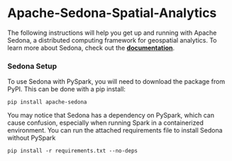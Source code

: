 # Apache-Sedona-Spatial-Analytics
The following instructions will help you get up and running with Apache Sedona, a distributed computing framework for geospatial analytics. To learn more about Sedona, check out the **[documentation](https://docs.cloudera.com/machine-learning/cloud/index.html)**.

### Sedona Setup
To use Sedona with PySpark, you will need to download the package from PyPI. This can be done with a pip install:
```
pip install apache-sedona
``` 

You may notice that Sedona has a dependency on PySpark, which can cause confusion, especially when running Spark in a containerized environment. You can run the attached requirements file to install Sedona without PySpark
```
pip install -r requirements.txt --no-deps
```